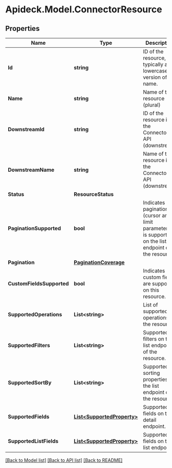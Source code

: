 # Apideck.Model.ConnectorResource

## Properties

Name | Type | Description | Notes
------------ | ------------- | ------------- | -------------
**Id** | **string** | ID of the resource, typically a lowercased version of name. | [optional] 
**Name** | **string** | Name of the resource (plural) | [optional] 
**DownstreamId** | **string** | ID of the resource in the Connector&#39;s API (downstream) | [optional] 
**DownstreamName** | **string** | Name of the resource in the Connector&#39;s API (downstream) | [optional] 
**Status** | **ResourceStatus** |  | [optional] 
**PaginationSupported** | **bool** | Indicates if pagination (cursor and limit parameters) is supported on the list endpoint of the resource. | [optional] 
**Pagination** | [**PaginationCoverage**](PaginationCoverage.md) |  | [optional] 
**CustomFieldsSupported** | **bool** | Indicates if custom fields are supported on this resource. | [optional] 
**SupportedOperations** | **List&lt;string&gt;** | List of supported operations on the resource. | [optional] 
**SupportedFilters** | **List&lt;string&gt;** | Supported filters on the list endpoint of the resource. | [optional] 
**SupportedSortBy** | **List&lt;string&gt;** | Supported sorting properties on the list endpoint of the resource. | [optional] 
**SupportedFields** | [**List&lt;SupportedProperty&gt;**](SupportedProperty.md) | Supported fields on the detail endpoint. | [optional] 
**SupportedListFields** | [**List&lt;SupportedProperty&gt;**](SupportedProperty.md) | Supported fields on the list endpoint. | [optional] 

[[Back to Model list]](../README.md#documentation-for-models) [[Back to API list]](../README.md#documentation-for-api-endpoints) [[Back to README]](../README.md)

